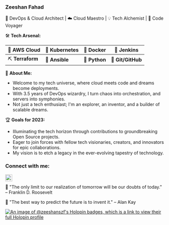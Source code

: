 ### Zeeshan Fahad  
🚀 DevOps & Cloud Architect | ☁️ Cloud Maestro | 💡 Tech Alchemist | 🌌 Code Voyager

🛠️ **Tech Arsenal:**

| 💼 **AWS Cloud** | 🚀 **Kubernetes** | 🐳 **Docker** | 🚀 **Jenkins** |
|------------------|-----------------|--------------|-------------|
| ⛏️ **Terraform** | 🤖 **Ansible** | 🐍 **Python** | 🌿 **Git/GitHub** |

🌟 **About Me:**
- Welcome to my tech universe, where cloud meets code and dreams become deployments.
- With 3.5 years of DevOps wizardry, I turn chaos into orchestration, and servers into symphonies.
- Not just a tech enthusiast; I'm an explorer, an inventor, and a builder of scalable dreams.

🏆 **Goals for 2023:**
- Illuminating the tech horizon through contributions to groundbreaking Open Source projects.
- Eager to join forces with fellow tech visionaries, creators, and innovators for epic collaborations.
- My vision is to etch a legacy in the ever-evolving tapestry of technology.

### Connect with me:

[<img align="left" alt="Zeeshan Fahad | LinkedIn" width="22px" src="https://cdn.jsdelivr.net/npm/simple-icons@v3/icons/linkedin.svg" />][linkedin]
<br />

💬 "The only limit to our realization of tomorrow will be our doubts of today." – Franklin D. Roosevelt

💬 "The best way to predict the future is to invent it." – Alan Kay

[linkedin]: https://www.linkedin.com/in/zeeshan-fahad-3a9468203/

[![An image of @zeeshanszf's Holopin badges, which is a link to view their full Holopin profile](https://holopin.me/zeeshanszf)](https://holopin.io/@zeeshanszf)

<!--
**Zeeshan-szf/Zeeshan-szf** is a ✨ _special_ ✨ repository because its `README.md` (this file) appears on your GitHub profile.

Here are some ideas to get you started:

- 🔭 I’m currently working on ...
- 🌱 I’m currently learning ...
- 👯 I’m looking to collaborate on ...
- 🤔 I’m looking for help with ...
- 💬 Ask me about ...
- 📫 How to reach me: ...
- 😄 Pronouns: ...
- ⚡ Fun fact: ...
-->
